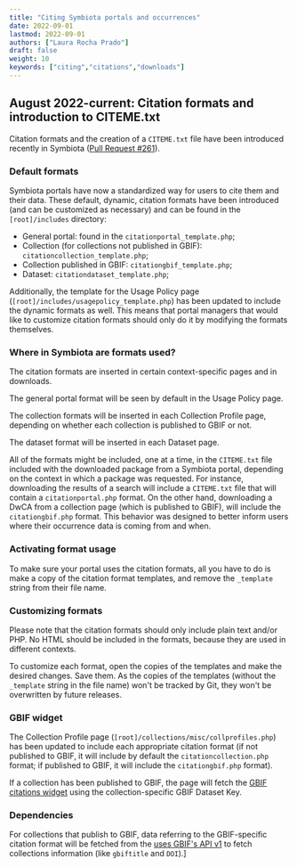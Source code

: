 ```yaml
---
title: "Citing Symbiota portals and occurrences"
date: 2022-09-01
lastmod: 2022-09-01
authors: ["Laura Rocha Prado"]
draft: false
weight: 10
keywords: ["citing","citations","downloads"]
---
```


## August 2022-current: Citation formats and introduction to CITEME.txt

Citation formats and the creation of a `CITEME.txt` file have been introduced recently in Symbiota ([Pull Request #261](https://github.com/BioKIC/Symbiota/pull/261)).

### Default formats
Symbiota portals have now a standardized way for users to cite them and their data. These default, dynamic, citation formats have been introduced (and can be customized as necessary) and can be found in the `[root]/includes` directory:
- General portal: found in the `citationportal_template.php`;
- Collection (for collections not published in GBIF): `citationcollection_template.php`;
- Collection published in GBIF: `citationgbif_template.php`;
- Dataset: `citationdataset_template.php`;

Additionally, the template for the Usage Policy page (`[root]/includes/usagepolicy_template.php`) has been updated to include the dynamic formats as well. This means that portal managers that would like to customize citation formats should only do it by modifying the formats themselves.

### Where in Symbiota are formats used?
The citation formats are inserted in certain context-specific pages and in downloads.

The general portal format will be seen by default in the Usage Policy page.

The collection formats will be inserted in each Collection Profile page, depending on whether each collection is published to GBIF or not.

The dataset format will be inserted in each Dataset page.

All of the formats might be included, one at a time, in the `CITEME.txt` file included with the downloaded package from a Symbiota portal, depending on the context in which a package was requested. For instance, downloading the results of a search will include a `CITEME.txt` file that will contain a `citationportal.php` format. On the other hand, downloading a DwCA from a collection page (which is published to GBIF), will include the  `citationgbif.php` format. This behavior was designed to better inform users where their occurrence data is coming from and when.

### Activating format usage
To make sure your portal uses the citation formats, all you have to do is make a copy of the citation format templates, and remove the `_template` string from their file name.

### Customizing formats
Please note that the citation formats should only include plain text and/or PHP. No HTML should be included in the formats, because they are used in different contexts.

To customize each format, open the copies of the templates and make the desired changes. Save them. As the copies of the templates (without the `_template` string in the file name) won't be tracked by Git, they won't be overwritten by future releases.

### GBIF widget
The Collection Profile page (`[root]/collections/misc/collprofiles.php`) has been updated to include each appropriate citation format (if not published to GBIF, it will include by default the `citationcollection.php` format; if published to GBIF, it will include the `citationgbif.php` format). 

If a collection has been published to GBIF, the page will fetch the [GBIF citations widget](https://www.gbif.org/article/1E6v02SFQyhupvB7JqDXPN/citation-widget#:~:text=GBIF%20maintains%20an%20ongoing%20literature,citation%20feed%20into%20external%20websites.) using the collection-specific GBIF Dataset Key.

### Dependencies
For collections that publish to GBIF, data referring to the GBIF-specific citation format will be fetched from the [uses GBIF's API v1](https://www.gbif.org/developer/summary) to fetch collections information (like `gbiftitle` and `DOI`).]

